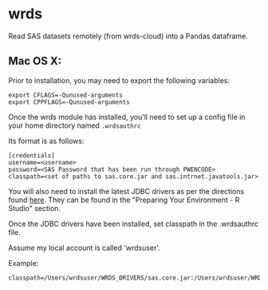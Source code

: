 # wrds #

Read SAS datasets remotely (from wrds-cloud) into a Pandas dataframe.

## Mac OS X: ##

Prior to installation, you may need to export the following variables:
    
    export CFLAGS=-Qunused-arguments
    export CPPFLAGS=-Qunused-arguments

Once the wrds module has installed, you'll need to set up a config file in your home directory named `.wrdsauthrc`

Its format is as follows:

    [credentials]
    username=<username>
    password=<SAS Password that has been run through PWENCODE>
    classpath=<set of paths to sas.core.jar and sas.intrnet.javatools.jar>

You will also need to install the latest JDBC drivers as per the directions found [here](https://wrds-web.wharton.upenn.edu/wrds/support/Accessing%20and%20Manipulating%20the%20Data/_007R%20Programming/_001Using%20R%20with%20WRDS.cfm). They can be found in the "Preparing Your Environment - R Studio" section.

Once the JDBC drivers have been installed, set classpath in the .wrdsauthrc file. 

Assume my local account is called 'wrdsuser'.

Example:

    classpath=/Users/wrdsuser/WRDS_DRIVERS/sas.core.jar:/Users/wrdsuser/WRDS_DRIVERS/sas.intrnet.javatools.jar

